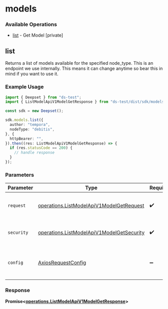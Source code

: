 # models

### Available Operations

* [list](#list) - Get Model [private]

## list

Returns a list of models available for the specified node_type. This is an endpoint we use internally. This means it can change anytime so bear this in mind if you want to use it.

### Example Usage

```typescript
import { Deepset } from "ds-test";
import { ListModelApiV1ModelGetResponse } from "ds-test/dist/sdk/models/operations";

const sdk = new Deepset();

sdk.models.list({
  author: "tempora",
  nodeType: "debitis",
}, {
  httpBearer: "",
}).then((res: ListModelApiV1ModelGetResponse) => {
  if (res.statusCode == 200) {
    // handle response
  }
});
```

### Parameters

| Parameter                                                                                              | Type                                                                                                   | Required                                                                                               | Description                                                                                            |
| ------------------------------------------------------------------------------------------------------ | ------------------------------------------------------------------------------------------------------ | ------------------------------------------------------------------------------------------------------ | ------------------------------------------------------------------------------------------------------ |
| `request`                                                                                              | [operations.ListModelApiV1ModelGetRequest](../../models/operations/listmodelapiv1modelgetrequest.md)   | :heavy_check_mark:                                                                                     | The request object to use for the request.                                                             |
| `security`                                                                                             | [operations.ListModelApiV1ModelGetSecurity](../../models/operations/listmodelapiv1modelgetsecurity.md) | :heavy_check_mark:                                                                                     | The security requirements to use for the request.                                                      |
| `config`                                                                                               | [AxiosRequestConfig](https://axios-http.com/docs/req_config)                                           | :heavy_minus_sign:                                                                                     | Available config options for making requests.                                                          |


### Response

**Promise<[operations.ListModelApiV1ModelGetResponse](../../models/operations/listmodelapiv1modelgetresponse.md)>**

